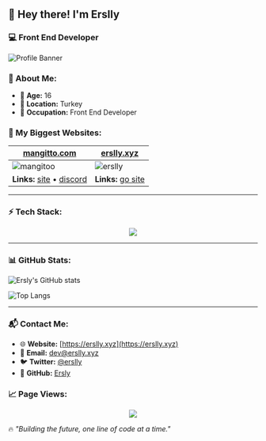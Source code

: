 ## 👋 Hey there! I'm Erslly

### 💻 Front End Developer

![Profile Banner](https://your-banner-link.com)

### 📌 About Me:
- 🎂 **Age:** 16
- 📍 **Location:** Turkey
- 💼 **Occupation:** Front End Developer

### 🚀 My Biggest Websites:

| [mangitto.com](https://mangitto.com) | [erslly.xyz](https://erslly.xyz) |
|----------------------------------|----------------------------------|
| ![mangitoo](https://your-image-link.com) | ![erslly](https://your-image-link.com) |
| **Links:** [site]() • [discord]() | **Links:** [go site](https://erslly.xyz)  |

---

### ⚡ Tech Stack:

<p align="center">
  <img src="https://skillicons.dev/icons?i=js,html,css,ts,react,nextjs,nodejs,express,tailwind,mongodb,git,github,vscode,figma,pr,ps,ae,stackoverflow"/>
</p>

---

### 📊 GitHub Stats:

![Ersly's GitHub stats](https://github-readme-stats.vercel.app/api?username=erslly&show_icons=true&theme=tokyonight)

![Top Langs](https://github-readme-stats.vercel.app/api/top-langs/?username=erslly&layout=compact&theme=tokyonight)

---

### 📬 Contact Me:
- 🌐 **Website:** [https://erslly.xyz](https://erslly.xyz)
- 📧 **Email:** dev@erslly.xyz
- 🐦 **Twitter:** [@erslly](https://x.com/ersllydev)
- 📌 **GitHub:** [Ersly](https://github.com/erslly)

### 📈 Page Views:

<p align="center">
  <img src="https://count.getloli.com/get/@erslly?theme=rule34"/>
</p>

🔥 _"Building the future, one line of code at a time."_
